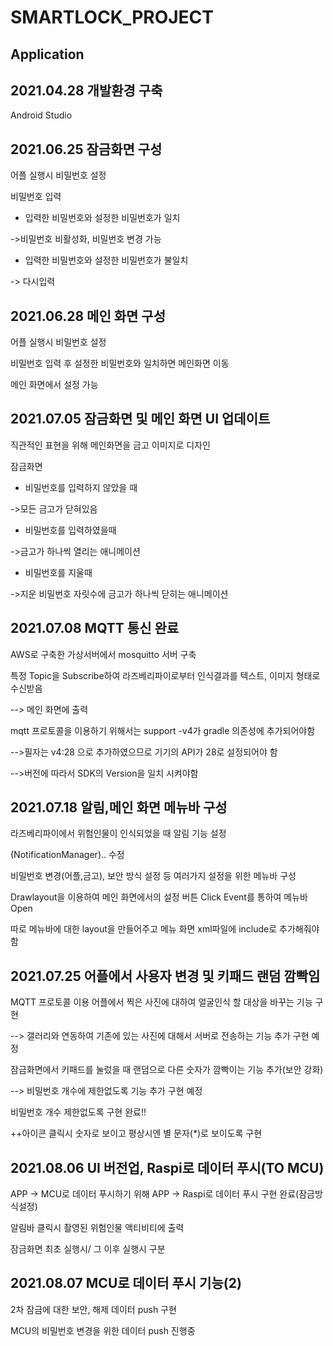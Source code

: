 
# SMARTLOCK_PROJECT
## Application
## 2021.04.28 개발환경 구축

Android Studio

## 2021.06.25 잠금화면 구성

어플 실행시 비밀번호 설정

비밀번호 입력

- 입력한 비밀번호와  설정한 비밀번호가 일치

->비밀번호 비활성화, 비밀번호 변경 가능

- 입력한 비밀번호와 설정한 비밀번호가 불일치

-> 다시입력

## 2021.06.28 메인 화면 구성

어플 실행시 비밀번호 설정

비밀번호 입력 후 설정한 비밀번호와 일치하면 메인화면 이동

메인 화면에서 설정 가능

## 2021.07.05 잠금화면 및 메인 화면 UI 업데이트

직관적인 표현을 위해 메인화면을 금고 이미지로 디자인

잠금화면
- 비밀번호를 입력하지 않았을 때

->모든 금고가 닫혀있음

- 비밀번호를 입력하였을때

->금고가 하나씩 열리는 애니메이션

- 비밀번호를 지울때

->지운 비밀번호 자릿수에 금고가 하나씩 닫히는 애니메이션

## 2021.07.08 MQTT 통신 완료

AWS로 구축한 가상서버에서 mosquitto 서버 구축

특정 Topic을 Subscribe하여 라즈베리파이로부터 인식결과를 텍스트, 이미지 형태로 수신받음

--> 메인 화면에 출력

mqtt 프로토콜을 이용하기 위해서는 support -v4가 gradle 의존성에 추가되어야함

-->필자는 v4:28 으로 추가하였으므로 기기의 API가 28로 설정되어야 함

-->버전에 따라서 SDK의 Version을 일치 시켜야함

## 2021.07.18 알림,메인 화면 메뉴바 구성

라즈베리파이에서 위험인물이 인식되었을 때 알림 기능 설정

(NotificationManager).. 수정

비밀번호 변경(어플,금고), 보안 방식 설정 등 여러가지 설정을 위한 메뉴바 구성

Drawlayout을 이용하여 메인 화면에서의 설정 버튼 Click Event를 통하여 메뉴바 Open

따로 메뉴바에 대한 layout을 만들어주고 메뉴 화면 xml파일에 include로 추가해줘야함


## 2021.07.25 어플에서 사용자 변경 및 키패드 랜덤 깜빡임
MQTT 프로토콜 이용 어플에서 찍은 사진에 대하여 얼굴인식 할 대상을 바꾸는 기능 구현

--> 갤러리와 연동하여 기존에 있는 사진에 대해서 서버로 전송하는 기능 추가 구현 예정

잠금화면에서 키패드를 눌렀을 때 랜덤으로 다른 숫자가 깜빡이는 기능 추가(보안 강화)

--> 비밀번호 개수에 제한없도록 기능 추가 구현 예정

비밀번호 개수 제한없도록 구현 완료!!

++아이콘 클릭시 숫자로 보이고 평상시엔 별 문자(*)로 보이도록 구현

## 2021.08.06 UI 버전업, Raspi로 데이터 푸시(TO MCU)

APP -> MCU로 데이터 푸시하기 위해 APP -> Raspi로 데이터 푸시 구현 완료(잠금방식설정)

알림바 클릭시 촬영된 위험인물 액티비티에 출력

잠금화면 최초 실행시/ 그 이후 실행시 구분

## 2021.08.07 MCU로 데이터 푸시 기능(2)

2차 잠금에 대한 보안, 해제 데이터 push 구현

MCU의 비밀번호 변경을 위한 데이터 push 진행중



